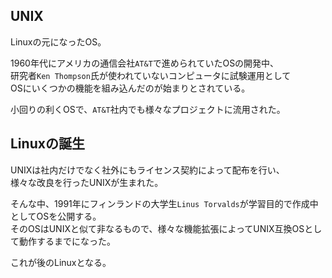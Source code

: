 ## UNIX
Linuxの元になったOS。

1960年代にアメリカの通信会社`AT&T`で進められていたOSの開発中、  
研究者`Ken Thompson`氏が使われていないコンピュータに試験運用として  
OSにいくつかの機能を組み込んだのが始まりとされている。

小回りの利くOSで、`AT&T`社内でも様々なプロジェクトに流用された。

## Linuxの誕生
UNIXは社内だけでなく社外にもライセンス契約によって配布を行い、  
様々な改良を行ったUNIXが生まれた。

そんな中、1991年にフィンランドの大学生`Linus Torvalds`が学習目的で作成中としてOSを公開する。  
そのOSはUNIXと似て非なるもので、様々な機能拡張によってUNIX互換OSとして動作するまでになった。

これが後のLinuxとなる。